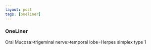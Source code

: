 ```yaml
---
layout: post
tags: [oneliner]
---
```



### OneLiner

Oral Mucosa>trigeminal nerve>temporal lobe=Herpes simplex type 1

